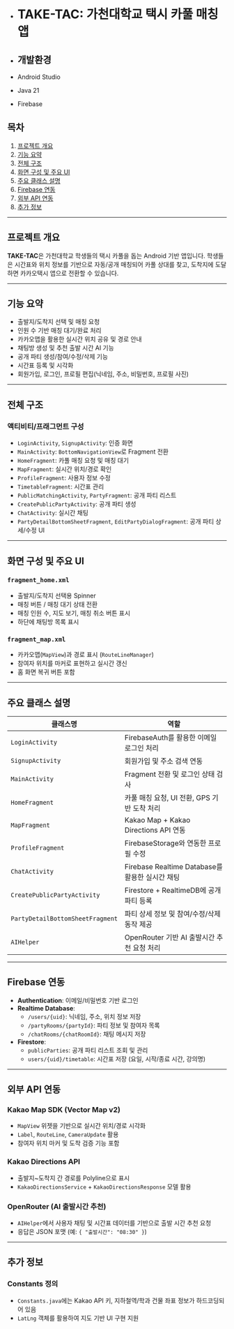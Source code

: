 - # TAKE-TAC: 가천대학교 택시 카풀 매칭 앱

- ## 개발환경
- Android Studio
- Java 21
- Firebase

## 목차

1. [프로젝트 개요](#프로젝트-개요)  
2. [기능 요약](#기능-요약)  
3. [전체 구조](#전체-구조)  
4. [화면 구성 및 주요 UI](#화면-구성-및-주요-ui)  
5. [주요 클래스 설명](#주요-클래스-설명)  
6. [Firebase 연동](#firebase-연동)  
7. [외부 API 연동](#외부-api-연동)  
8. [추가 정보](#추가-정보)

---

## 프로젝트 개요

**TAKE-TAC**은 가천대학교 학생들의 택시 카풀을 돕는 Android 기반 앱입니다. 학생들은 시간표와 위치 정보를 기반으로 자동/공개 매칭되어 카풀 상대를 찾고, 도착지에 도달하면 카카오택시 앱으로 전환할 수 있습니다.

---

## 기능 요약

- 출발지/도착지 선택 및 매칭 요청
- 인원 수 기반 매칭 대기/완료 처리
- 카카오맵을 활용한 실시간 위치 공유 및 경로 안내
- 채팅방 생성 및 추천 출발 시간 AI 기능
- 공개 파티 생성/참여/수정/삭제 기능
- 시간표 등록 및 시각화
- 회원가입, 로그인, 프로필 편집(닉네임, 주소, 비밀번호, 프로필 사진)

---

## 전체 구조

### 액티비티/프래그먼트 구성

- `LoginActivity`, `SignupActivity`: 인증 화면
- `MainActivity`: `BottomNavigationView`로 Fragment 전환
- `HomeFragment`: 카풀 매칭 요청 및 매칭 대기
- `MapFragment`: 실시간 위치/경로 확인
- `ProfileFragment`: 사용자 정보 수정
- `TimetableFragment`: 시간표 관리
- `PublicMatchingActivity`, `PartyFragment`: 공개 파티 리스트
- `CreatePublicPartyActivity`: 공개 파티 생성
- `ChatActivity`: 실시간 채팅
- `PartyDetailBottomSheetFragment`, `EditPartyDialogFragment`: 공개 파티 상세/수정 UI

---

## 화면 구성 및 주요 UI

### `fragment_home.xml`

- 출발지/도착지 선택용 Spinner
- 매칭 버튼 / 매칭 대기 상태 전환
- 매칭 인원 수, 지도 보기, 매칭 취소 버튼 표시
- 하단에 채팅방 목록 표시

### `fragment_map.xml`

- 카카오맵(`MapView`)과 경로 표시 (`RouteLineManager`)
- 참여자 위치를 마커로 표현하고 실시간 갱신
- 홈 화면 복귀 버튼 포함

---

## 주요 클래스 설명

| 클래스명 | 역할 |
|----------|------|
| `LoginActivity` | FirebaseAuth를 활용한 이메일 로그인 처리 |
| `SignupActivity` | 회원가입 및 주소 검색 연동 |
| `MainActivity` | Fragment 전환 및 로그인 상태 검사 |
| `HomeFragment` | 카풀 매칭 요청, UI 전환, GPS 기반 도착 처리 |
| `MapFragment` | Kakao Map + Kakao Directions API 연동 |
| `ProfileFragment` | FirebaseStorage와 연동한 프로필 수정 |
| `ChatActivity` | Firebase Realtime Database를 활용한 실시간 채팅 |
| `CreatePublicPartyActivity` | Firestore + RealtimeDB에 공개 파티 등록 |
| `PartyDetailBottomSheetFragment` | 파티 상세 정보 및 참여/수정/삭제 동작 제공 |
| `AIHelper` | OpenRouter 기반 AI 출발시간 추천 요청 처리 |

---

## Firebase 연동

- **Authentication**: 이메일/비밀번호 기반 로그인
- **Realtime Database**:
  - `/users/{uid}`: 닉네임, 주소, 위치 정보 저장
  - `/partyRooms/{partyId}`: 파티 정보 및 참여자 목록
  - `/chatRooms/{chatRoomId}`: 채팅 메시지 저장
- **Firestore**:
  - `publicParties`: 공개 파티 리스트 조회 및 관리
  - `users/{uid}/timetable`: 시간표 저장 (요일, 시작/종료 시간, 강의명)

---

## 외부 API 연동

### Kakao Map SDK (Vector Map v2)
- `MapView` 위젯을 기반으로 실시간 위치/경로 시각화
- `Label`, `RouteLine`, `CameraUpdate` 활용
- 참여자 위치 마커 및 도착 검증 기능 포함

### Kakao Directions API
- 출발지~도착지 간 경로를 Polyline으로 표시
- `KakaoDirectionsService` + `KakaoDirectionsResponse` 모델 활용

### OpenRouter (AI 출발시간 추천)
- `AIHelper`에서 사용자 채팅 및 시간표 데이터를 기반으로 출발 시간 추천 요청
- 응답은 JSON 포맷 (예: `{ "출발시간": "08:30" }`)

---

## 추가 정보

### Constants 정의

- `Constants.java`에는 Kakao API 키, 지하철역/학과 건물 좌표 정보가 하드코딩되어 있음
- `LatLng` 객체를 활용하여 지도 기반 UI 구현 지원

